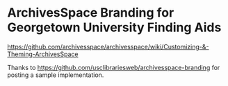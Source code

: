 # ArchivesSpace Branding for Georgetown University Finding Aids

https://github.com/archivesspace/archivesspace/wiki/Customizing-&-Theming-ArchivesSpace

Thanks to https://github.com/usclibrariesweb/archivesspace-branding for posting a sample implementation.
